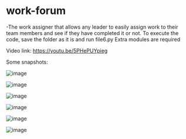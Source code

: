 # work-forum
-The work assigner that allows any leader to easily assign work to their team members and see if they have completed it or not.
To execute the code, save the folder as it is and run file6.py
Extra modules are required

Video link:
https://youtu.be/5PHePUYpieg

Some snapshots:

![image](https://user-images.githubusercontent.com/93638366/187006817-70632550-c5be-42f9-975d-6b70547d6b75.png)

![image](https://user-images.githubusercontent.com/93638366/187006835-3cce61bd-bed2-4e5f-b155-d7778c2a593e.png)

![image](https://user-images.githubusercontent.com/93638366/187006990-8e4cf5db-beb2-4261-a564-fb4ef85c761e.png)

![image](https://user-images.githubusercontent.com/93638366/187007008-313997ba-a004-4770-bad9-a9644746a559.png)

![image](https://user-images.githubusercontent.com/93638366/187007032-92a59564-f669-4d6e-a792-4aaf218b9beb.png)

![image](https://user-images.githubusercontent.com/93638366/187007063-93383c5c-6456-4eb4-9c5e-d6e424a5113c.png)
